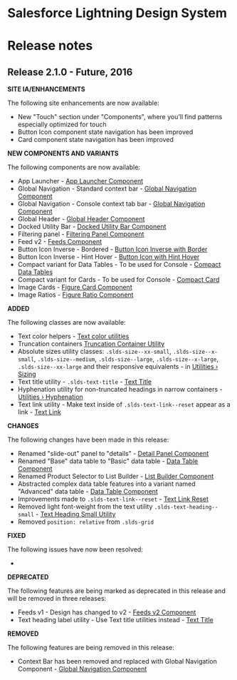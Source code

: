 # Salesforce Lightning Design System
# Release notes

## Release 2.1.0 - Future, 2016

**SITE IA/ENHANCEMENTS**

The following site enhancements are now available:

- New "Touch" section under "Components", where you’ll find patterns especially optimized for touch
- Button Icon component state navigation has been improved
- Card component state navigation has been improved

**NEW COMPONENTS AND VARIANTS**

The following components are now available:

- App Launcher - [App Launcher Component](/components/app-launcher/)
- Global Navigation - Standard context bar - [Global Navigation Component](/components/global-navigation)
- Global Navigation - Console context tab bar - [Global Navigation Component](/components/global-navigation#context-tab-bar)
- Global Header - [Global Header Component](/components/global-header)
- Docked Utility Bar - [Docked Utility Bar Component](/components/docked-utility-bar/#utility-bar)
- Filtering panel - [Filtering Panel Component](/components/panels/#filtering)
- Feed v2 - [Feeds Component](/components/feeds/)
- Button Icon Inverse - Bordered - [Button Icon Inverse with Border](/components/buttons/#icon-container)
- Button Icon Inverse - Hint Hover - [Button Icon with Hint Hover](/components/buttons/#icon-with-hint-hover)
- Compact variant for Data Tables - To be used for Console - [Compact Data Tables](/components/data-tables/#compact)
- Compact variant for Cards - To be used for Console - [Compact Card](/components/cards/#base-compact)
- Image Cards - [Figure Card Component](/components/images/#flavor-figure)
- Image Ratios - [Figure Ratio Component](/components/images/#flavor-figure)

**ADDED**

The following classes are now available:

- Text color helpers - [Text color utilities](/components/utilities/text#color)
- Truncation containers [Truncation Container Utility](/components/utilities/truncation/#max-width)
- Absolute sizes utility classes: `.slds-size--xx-small`, `.slds-size--x-small`, `.slds-size--medium`, `.slds-size--large`, `.slds-size--x-large`, `.slds-size--xx-large` and their responsive equivalents - in [Utilities › Sizing](/components/utilities/sizing/)
- Text title utility - `.slds-text-title` - [Text Title](/components/utilities/text/#flavor-title)
- Hyphenation utility for non-truncated headings in narrow containers - [Utilities › Hyphenation](/components/utilities/hyphenation/)
- Text link utility - Make text inside of `.slds-text-link--reset` appear as a link - [Text Link](/components/utilities/interactions/#flavor-text-link)

**CHANGES**

The following changes have been made in this release:

- Renamed "slide-out" panel to "details" - [Detail Panel Component](/components/panels/#detail)
- Renamed "Base" data table to "Basic" data table - [Data Table Component](/components/data-tables/)
- Renamed Product Selector to List Builder - [List Builder Component](/components/list-builder/)
- Abstracted complex data table features into a variant named "Advanced" data table - [Data Table Component](/components/data-tables/#advanced)
- Improvements made to `.slds-text-link--reset` - [Text Link Reset](components/utilities/interactions/#link-reset)
- Removed light font-weight from the text utility `.slds-text-heading--small` - [Text Heading Small Utility](/components/utilities/text/#heading-small)
- Removed `position: relative` from `.slds-grid`

**FIXED**

The following issues have now been resolved:

-

**DEPRECATED**

The following features are being marked as deprecated in this release and will be removed in three releases:

- Feeds v1 - Design has changed to v2 - [Feeds v2 Component](/components/feeds/)
- Text heading label utility - Use Text title utilities instead - [Text Title](/components/utilities/text/#flavor-title)

**REMOVED**

The following features are being removed in this release:

- Context Bar has been removed and replaced with Global Navigation Component - [Global Navigation Component](/components/global-navigation)
